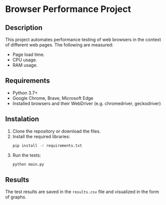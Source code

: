 # Browser Performance Project

## Description
This project automates performance testing of web browsers in the context of different web pages. The following are measured:
- Page load time.
- CPU usage.
- RAM usage.

## Requirements
- Python 3.7+
- Google Chrome, Brave, Microsoft Edge
- Installed browsers and their WebDriver (e.g. chromedriver, geckodriver)

## Instalation
1. Clone the repository or download the files.
2. Install the required libraries:
   ```bash
   pip install -r requirements.txt
   ```
3. Run the tests:
   ```bash
   python main.py
   ```

## Results
The test results are saved in the `results.csv` file and visualized in the form of graphs.

